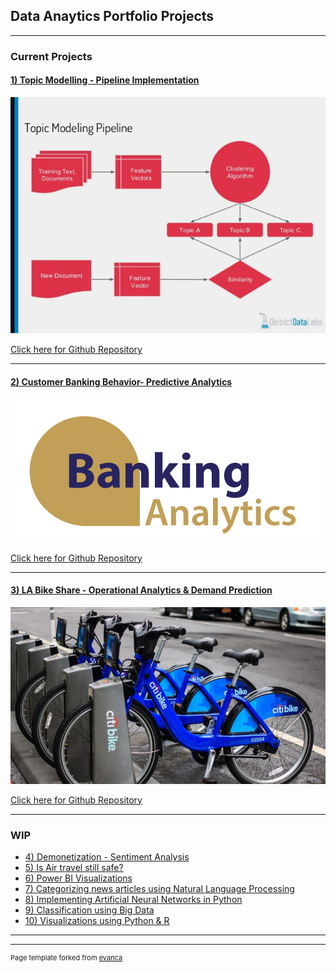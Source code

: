 ## Data Anaytics Portfolio Projects

---

### Current Projects

#### [1) Topic Modelling - Pipeline Implementation](https://github.com/iamnrr/iamnrr.github.io/blob/master/Topic%20Modelling%20-%20Pipeline%20Implementation/README.md)

<img src="images/topicmodelling.jpg?raw=true"/>
		
[Click here for Github Repository](https://github.com/iamnrr/iamnrr.github.io/tree/master/Topic%20Modelling%20-%20Pipeline%20Implementation)

---

#### [2) Customer Banking Behavior- Predictive Analytics](https://github.com/iamnrr/iamnrr.github.io/blob/master/Customer%20Banking%20Behavior-%20Predictive%20Analytics/README.md)

<img src="images/bankanalyticslogo.png?raw=true"/>					
		
[Click here for Github Repository](https://github.com/iamnrr/iamnrr.github.io/tree/master/Customer%20Banking%20Behavior-%20Predictive%20Analytics)
		
---

#### [3) LA Bike Share - Operational Analytics & Demand Prediction](https://github.com/iamnrr/iamnrr.github.io/blob/master/LA%20Bike%20Share%20-%20Operational%20Analytics%20%26%20Demand%20Prediction/README.md)

<img src="images/bikeshare.jpg?raw=true"/>

[Click here for Github Repository](https://github.com/iamnrr/iamnrr.github.io/tree/master/LA%20Bike%20Share%20-%20Operational%20Analytics%20%26%20Demand%20Prediction)
		
---


### WIP

- [4) Demonetization - Sentiment Analysis](http://example.com/)
- [5) Is Air travel still safe?](http://example.com/)
- [6) Power BI Visualizations](http://example.com/)
- [7) Categorizing news articles using Natural Language Processing](http://example.com/)
- [8) Implementing Artificial Neural Networks in Python](http://example.com/)
- [9) Classification using Big Data](http://example.com/)
- [10) Visualizations using Python & R](http://example.com/)

---




---
<p style="font-size:11px">Page template forked from <a href="https://github.com/evanca/quick-portfolio">evanca</a></p>
<!-- Remove above link if you don't want to attibute -->
